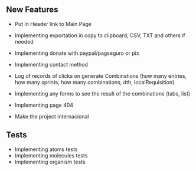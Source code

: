 ## New Features

- Put in Header link to Main Page
- Implementing exportation in copy to clipboard, CSV, TXT and others if needed

- Implementing donate with paypal/pagseguro or pix
- Implementing contact method
- Log of records of clicks on generate Combinations (how many entries, how many sprints, how many combinations, dth, localRequisition)

- Implementing any forms to see the result of the combinations (tabs, list)
- Implementing page 404
- Make the project internacional

## Tests

- Implementing atoms tests
- Implementing molecules tests
- Implementing organism tests
